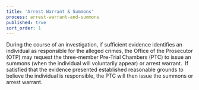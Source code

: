 ```yaml
---
title: 'Arrest Warrant & Summons'
process: arrest-warrant-and-summons
published: true
sort_order: 1
---
```



During the course of an investigation, if sufficient evidence identifies an individual as responsible for the alleged crimes, the Office of the Prosecutor (OTP) may request the three-member Pre-Trial Chambers (PTC) to issue an summons (when the individual will voluntarily appear) or arrest warrant.  If satisfied that the evidence presented established reasonable grounds to believe the individual is responsible, the PTC will then issue the summons or arrest warrant.